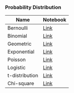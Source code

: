 ### Probability Distribution
| Name                      | Notebook |
|---------------------------|----------|
| Bernoulli                 | [Link](distribution/bernoulli.ipynb)
| Binomial                  | [Link](distribution/binomial.ipynb)
| Geometric				         	| [Link](distribution/geometric.ipynb)
| Exponential			        	| [Link](distribution/exponential.ipynb)
| Poisson				           	| [Link](distribution/poisson.ipynb)
| Logistic				        	| [Link](distribution/logistic.ipynb)
| t-distribution		      	| [Link](distribution/t_distribution.ipynb)
| Chi-square			         	| [Link](distribution/chi_square.ipynb)
